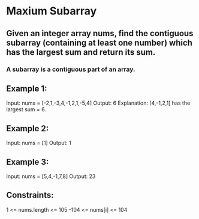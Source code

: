 # Maxium Subarray

## Given an integer array nums, find the contiguous subarray (containing at least one number) which has the largest sum and return its sum.

### A subarray is a contiguous part of an array.

## Example 1:

Input: nums = [-2,1,-3,4,-1,2,1,-5,4]
Output: 6
Explanation: [4,-1,2,1] has the largest sum = 6.

## Example 2:

Input: nums = [1]
Output: 1

## Example 3:

Input: nums = [5,4,-1,7,8]
Output: 23
 

## Constraints:

1 <= nums.length <= 105
-104 <= nums[i] <= 104